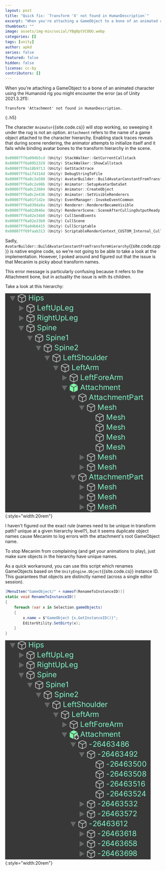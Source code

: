```yaml
---
layout: post
title: "Quick fix: `Transform 'X' not found in HumanDescription`"
excerpt: "When you're attaching a GameObject to a bone of an animated character using the Humanoid rig you might encounter this error (Unity 2021.3.2f1)."
thumbtext: ""
image: assets/img-min/social/YBg0ptVCOOU.webp
categories: []
tags: [unity]
author: apkd
series: false
featured: false
hidden: false
license: cc-by
contributors: []
---
```


When you're attaching a GameObject to a bone of an animated character using the Humanoid rig you might encounter the error (as of Unity 2021.3.2f1):

```log
Transform 'Attachment' not found in HumanDescription.
```
{:.h5}

The character `Animator`{{site.code.cs}} will stop working, so sweeping it under the rug is not an option. `Attachment` refers to the name of a game object attached to the character hierarchy. Enabling stack traces reveals that during scene rendering, the animator attempts to initialize itself and it fails while binding avatar bones to the transform hierarchy in the scene.

```cpp
0x00007ff6a094b5cd (Unity) StackWalker::GetCurrentCallstack
0x00007ff6a0952329 (Unity) StackWalker::ShowCallstack
0x00007ff6a18b9713 (Unity) GetStacktrace
0x00007ff6a1f4314d (Unity) DebugStringToFile
0x00007ff6a0c3a598 (Unity) AvatarBuilder::BuildAvatarConstantFromTransformHierarchy
0x00007ff6a0c2e98b (Unity) Animator::SetupAvatarDataSet
0x00007ff6a0c22604 (Unity) Animator::CreateObject
0x00007ff6a0c2e436 (Unity) Animator::SetVisibleRenderers
0x00007ff6a01f1d2e (Unity) EventManager::InvokeEventCommon
0x00007ff6a039da9a (Unity) Renderer::RendererBecameVisible
0x00007ff6a02d046e (Unity) RendererScene::SceneAfterCullingOutputReady
0x00007ff6a02e34b0 (Unity) CullSendEvents
0x00007ff6a02e33b0 (Unity) CullScene
0x00007ff6a04b6415 (Unity) CullScriptable
0x00007ff69faab313 (Unity) ScriptableRenderContext_CUSTOM_Internal_Cull_Injected
```

Sadly, `AvatarBuilder::BuildAvatarConstantFromTransformHierarchy`{{site.code.cpp}} is native engine code, so we're not going to be able to take a look at the implementation.
However, I poked around and figured out that the issue is that Mecanim is picky about transform names.

This error message is particularly confusing because it refers to the Attachment bone, but in actuality the issue is with its children.

Take a look at this hierarchy:

![](/assets/img/posts/transform-not-found-humandescription-hierarchy-1.png){:style="width:20rem"}

I haven't figured out the exact rule (names need to be unique in transform path? unique at a given hierarchy level?), but it seems duplicate object names cause Mecanim to log errors with the attachment's root GameObject name.

To stop Mecanim from complaining (and get your animations to play), just make sure objects in the hierarchy have unique names.

As a quick workaround, you can use this script which renames GameObjects based on the `UnityEngine.Object`{{site.code.cs}} instance ID. This guarantees that objects are distinctly named (across a single editor session).

```csharp
[MenuItem("GameObject/" + nameof(RenameToInstanceID))]
static void RenameToInstanceID()
{
    foreach (var x in Selection.gameObjects)
    {
        x.name = $"GameObject {x.GetInstanceID()}";
        EditorUtility.SetDirty(x);
    }
}
```

![](/assets/img/posts/transform-not-found-humandescription-hierarchy-2.png){:style="width:20rem"}
